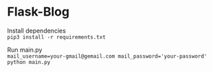 # Flask-Blog

Install dependencies  
`pip3 install -r requirements.txt`

Run main.py  
`mail_username=your-gmail@gemail.com mail_password='your-password' python main.py`
